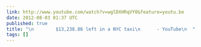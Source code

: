 ```yaml
---
link: http://www.youtube.com/watch?v=wglDXHRqVY0&feature=youtu.be
date: 2012-08-03 01:37 UTC
published: true
title: "\n        $13,238.86 left in a NYC taxi\n      - YouTube\n  "
tags: []
---
```



